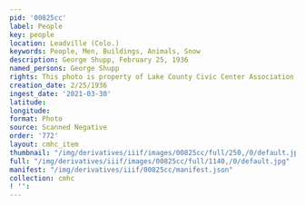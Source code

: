 ```yaml
---
pid: '00825cc'
label: People
key: people
location: Leadville (Colo.)
keywords: People, Men, Buildings, Animals, Snow
description: George Shupp, February 25, 1936
named_persons: George Shupp
rights: This photo is property of Lake County Civic Center Association.
creation_date: 2/25/1936
ingest_date: '2021-03-30'
latitude: 
longitude: 
format: Photo
source: Scanned Negative
order: '772'
layout: cmhc_item
thumbnail: "/img/derivatives/iiif/images/00825cc/full/250,/0/default.jpg"
full: "/img/derivatives/iiif/images/00825cc/full/1140,/0/default.jpg"
manifest: "/img/derivatives/iiif/00825cc/manifest.json"
collection: cmhc
! '': 
---
```

